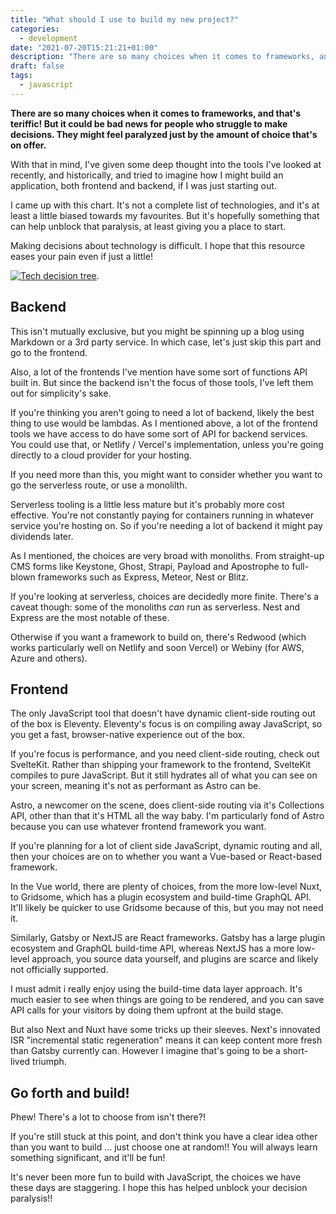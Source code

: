 ```yaml
---
title: "What should I use to build my new project?"
categories:
  - development
date: "2021-07-20T15:21:21+01:00"
description: "There are so many choices when it comes to frameworks, and that's teriffic! But it could be bad news for people who struggle to make decisions. They might feel paralyzed just by the amount of choice that's on offer. So I made this with the aim of helping."
draft: false
tags:
  - javascript
---
```


**There are so many choices when it comes to frameworks, and that's teriffic! But it could be bad news for people who struggle to make decisions. They might feel paralyzed just by the amount of choice that's on offer.**

With that in mind, I've given some deep thought into the tools I've looked at recently, and historically, and tried to imagine how I might build an application, both frontend and backend, if I was just starting out.

I came up with this chart. It's not a complete list of technologies, and it's at least a little biased towards my favourites. But it's hopefully something that can help unblock that paralysis, at least giving you a place to start.

Making decisions about technology is difficult. I hope that this resource eases your pain even if just a little!

[![Tech decision tree](/images/tech-decision-tree-thumb.png "decision tree graphic. Click for a larger view")](/images/tech-decision-tree.png).

## Backend

This isn't mutually exclusive, but you might be spinning up a blog using Markdown or a 3rd party service. In which case, let's just skip this part and go to the frontend.

Also, a lot of the frontends I've mention have some sort of functions API built in. But since the backend isn't the focus of those tools, I've left them out for simplicity's sake.

If you're thinking you aren't going to need a lot of backend, likely the best thing to use would be lambdas. As I mentioned above, a lot of the frontend tools we have access to do have some sort of API for backend services. You could use that, or Netlify / Vercel's implementation, unless you're going directly to a cloud provider for your hosting.

If you need more than this, you might want to consider whether you want to go the serverless route, or use a monolilth.

Serverless tooling is a little less mature but it's probably more cost effective. You're not constantly paying for containers running in whatever service you're hosting on. So if you're needing a lot of backend it might pay dividends later.

As I mentioned, the choices are very broad with monoliths. From straight-up CMS forms like Keystone, Ghost, Strapi, Payload and Apostrophe to full-blown frameworks such as Express, Meteor, Nest or Blitz.

If you're looking at serverless, choices are decidedly more finite. There's a caveat though: some of the monoliths _can_ run as serverless. Nest and Express are the most notable of these.

Otherwise if you want a framework to build on, there's Redwood (which works particularly well on Netlify and soon Vercel) or Webiny (for AWS, Azure and others).

## Frontend

The only JavaScript tool that doesn't have dynamic client-side routing out of the box is Eleventy. Eleventy's focus is on compiling away JavaScript, so you get a fast, browser-native experience out of the box.

If you're focus is performance, and you need client-side routing, check out SvelteKit. Rather than shipping your framework to the frontend, SvelteKit compiles to pure JavaScript. But it still hydrates all of what you can see on your screen, meaning it's not as performant as Astro can be.

Astro, a newcomer on the scene, does client-side routing via it's Collections API, other than that it's HTML all the way baby. I'm particularly fond of Astro because you can use whatever frontend framework you want.

If you're planning for a lot of client side JavaScript, dynamic routing and all, then your choices are on to whether you want a Vue-based or React-based framework.

In the Vue world, there are plenty of choices, from the more low-level Nuxt, to Gridsome, which has a plugin ecosystem and build-time GraphQL API. It'll likely be quicker to use Gridsome because of this, but you may not need it.

Similarly, Gatsby or NextJS are React frameworks. Gatsby has a large plugin ecosystem and GraphQL build-time API, whereas NextJS has a more low-level approach, you source data yourself, and plugins are scarce and likely not officially supported.

I must admit i really enjoy using the build-time data layer approach. It's much easier to see when things are going to be rendered, and you can save API calls for your visitors by doing them upfront at the build stage.

But also Next and Nuxt have some tricks up their sleeves. Next's innovated ISR "incremental static regeneration" means it can keep content more fresh than Gatsby currently can. However I imagine that's going to be a short-lived triumph.

## Go forth and build!

Phew! There's a lot to choose from isn't there?!

If you're still stuck at this point, and don't think you have a clear idea other than you want to build ... just choose one at random!! You will always learn something significant, and it'll be fun!

It's never been more fun to build with JavaScript, the choices we have these days are staggering. I hope this has helped unblock your decision paralysis!!
